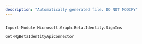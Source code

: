 ```yaml
---
description: "Automatically generated file. DO NOT MODIFY"
---
```


```powershellv2

Import-Module Microsoft.Graph.Beta.Identity.SignIns

Get-MgBetaIdentityApiConnector

```